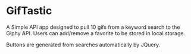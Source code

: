 # GifTastic

A Simple API app designed to pull 10 gifs from a keyword search to the Giphy API.
Users can add/remove a favorite to be stored in local storage.

Buttons are generated from searches automatically by JQuery.

